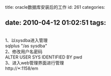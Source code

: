 title: oracle数据库安装后的工作
id: 261
categories:

date: 2010-04-12 01:02:51
tags:
---

</br>1、以sysdba进入管理
</br>sqlplus &quot;/as sysdba&quot;
</br>2、修改用户名密码
</br>ALTER USER SYS IDENTIFIED BY pwd
</br>3、进入web管理界面进行管理
</br>http://*:1158/em
</br>
